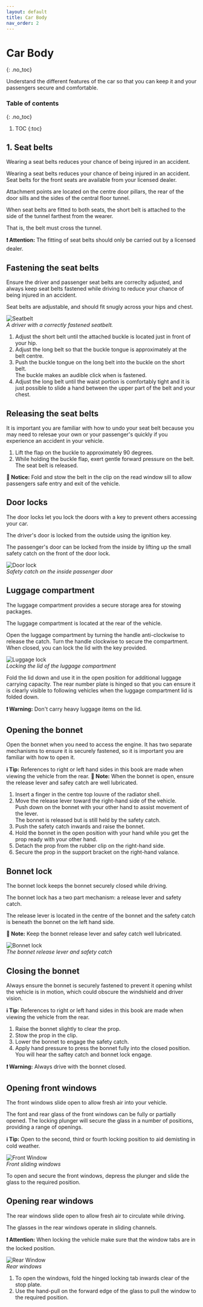 ```yaml
---
layout: default
title: Car Body
nav_order: 2
---
```


# Car Body
{: .no_toc}

Understand the different features of the car so that you can keep it and your passengers secure and comfortable.

### Table of contents
{: .no_toc}

1. TOC
{:toc}

## 1. Seat belts

Wearing a seat belts reduces your chance of being injured in an accident.

Wearing a seat belts reduces your chance of being injured in an accident. Seat belts for the front seats are available from your licensed dealer.

Attachment points are located on the centre door pillars, the rear of the door sills and the sides of the central floor tunnel.

When seat belts are fitted to both seats, the short belt is attached to the side of the tunnel farthest from the wearer.

That is, the belt must cross the tunnel.

**❗️ Attention:** The fitting of seat belts should only be carried out by a licensed dealer.

## Fastening the seat belts

Ensure the driver and passenger seat belts are correclty adjusted, and always keep seat belts fastened while driving to reduce your chance of being injured in an accident.

Seat belts are adjustable, and should fit snugly across your hips and chest.

![Seatbelt](../assets/images/Seatbelt.png)  
*A driver with a correctly fastened seatbelt.*

1. Adjust the short belt until the attached buckle is located just in front of your hip.
2. Adjust the long belt so that the buckle tongue is approximately at the belt centre.
3. Push the buckle tongue on the long belt into the buckle on the short belt.  
The buckle makes an audible click when is fastened.
4. Adjust the long belt until the waist portion is comfortably tight and it is just possible to slide a hand between the upper part of the belt and your chest.

## Releasing the seat belts

It is important you are familiar with how to undo your seat belt because you may need to relesae your own or your passenger's quickly if you experience an accident in your vehicle.

1. Lift the flap on the buckle to approximately 90 degrees.
2. While holding the buckle flap, exert gentle forward pressure on the belt.  
The seat belt is released.

**🔎 Notice:** Fold and stow the belt in the clip on the read window sill to allow passengers safe entry and exit of the vehicle.

## Door locks

The door locks let you lock the doors with a key to prevent others accessing your car.

The driver's door is locked from the outside using the ignition key.

The passenger's door can be locked from the inside by lifting up the small safety catch on the front of the door lock.

![Door lock](../assets/images/DoorLock.png)  
*Safety catch on the inside passenger door*

## Luggage compartment

The luggage compartment provides a secure storage area for stowing packages.

The luggage compartment is located at the rear of the vehicle.

Open the luggage compartment by turning the handle anti-clockwise to release the catch. Turn the handle clockwise to secure the compartment. When closed, you can lock the lid with the key provided.

![Luggage lock](../assets/images/LuggageLock.png)  
*Locking the lid of the luggage compartment*

Fold the lid down and use it in the open position for additional luggage carrying capacity. The rear number plate is hinged so that you can ensure it is clearly visible to following vehicles when the luggage compartment lid is folded down.

**❗️ Warning:** Don't carry heavy luggage items on the lid.

## Opening the bonnet

Open the bonnet when you need to access the engine. It has two separate mechanisms to ensure it is securely fastened, so it is important you are familiar with how to open it.

**ℹ️ Tip:** References to right or left hand sides in this book are made when viewing the vehicle from the rear.
**📝 Note:** When the bonnet is open, ensure the release lever and safey catch are well lubricated.

1. Insert a finger in the centre top louvre of the radiator shell.
2. Move the release lever toward the right-hand side of the vehicle.  
Push down on the bonnet with your other hand to assist movement of the lever.  
The bonnet is released but is still held by the safety catch.
3. Push the safety catch inwards and raise the bonnet.
4. Hold the bonnet in the open position with your hand while you get the prop ready with your other hand.
5. Detach the prop from the rubber clip on the right-hand side.
6. Secure the prop in the support bracket on the right-hand valance.

## Bonnet lock

The bonnet lock keeps the bonnet securely closed while driving.

The bonnet lock has a two part mechanism: a release lever and safety catch.

The release lever is located in the centre of the bonnet and the safety catch is beneath the bonnet on the left hand side.

**📝 Note:** Keep the bonnet release lever and safey catch well lubricated.

![Bonnet lock](../assets/images/BonnetLock.png)  
*The bonnet release lever and safety catch*

## Closing the bonnet

Always ensure the bonnet is securely fastened to prevent it opening whilst the vehicle is in motion, which could obscure the windshield and driver vision.

**ℹ️ Tip:** References to right or left hand sides in this book are made when viewing the vehicle from the rear.

1. Raise the bonnet slightly to clear the prop.
2. Stow the prop in the clip.
3. Lower the bonnet to engage the safety catch.
4. Apply hand pressure to press the bonnet fully into the closed position.  
You will hear the saftey catch and bonnet lock engage.

**❗️ Warning:** Always drive with the bonnet closed.

## Opening front windows

The front windows slide open to allow fresh air into your vehicle.

The font and rear glass of the front windows can be fully or partially opened. The locking plunger will secure the
glass in a number of positions, providing a range of openings.

**ℹ️ Tip:** Open to the second, third or fourth locking position to aid demisting in cold weather.

![Front Window](../assets/images/FrontWindow.png)  
*Front sliding windows*

To open and secure the front windows, depress the plunger and slide the glass to the required position.

## Opening rear windows

The rear windows slide open to allow fresh air to circulate while driving.

The glasses in the rear windows operate in sliding channels.

**❗️ Attention:** When locking the vehicle make sure that the window tabs are in the locked position.

![Rear Window](../assets/images/RearWindow.png)  
*Rear windows*

1. To open the windows, fold the hinged locking tab inwards clear of the stop plate.
2. Use the hand-pull on the forward edge of the glass to pull the window to the required position.
